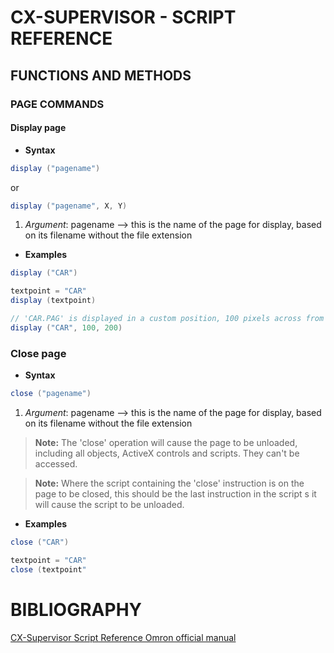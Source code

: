 # CX-SUPERVISOR - SCRIPT REFERENCE


## FUNCTIONS AND METHODS

### PAGE COMMANDS

#### Display page
- **Syntax**
```java
display ("pagename")
```
or

```java
display ("pagename", X, Y)
```
1. *Argument*: pagename --> this is the name of the page for display, based on its filename without the file extension
- **Examples**
```java
display ("CAR")

textpoint = "CAR"
display (textpoint)

// 'CAR.PAG' is displayed in a custom position, 100 pixels across from the left of the main windows and 200 pixels down from the top 
display ("CAR", 100, 200)
```


### Close page
- **Syntax**
```java
close ("pagename")
```
1. *Argument*: pagename --> this is the name of the page for display, based on its filename without the file extension
> **Note:** The 'close' operation will cause the page to be unloaded, including all objects, ActiveX controls and scripts.  They can't be accessed.
 
> **Note:** Where the script containing the 'close' instruction is on the page to be closed, this should be the last instruction in the script s it will cause the script to be unloaded.

- **Examples**
```java
close ("CAR")

textpoint = "CAR"
close (textpoint"
```
 
# BIBLIOGRAPHY

[CX-Supervisor Script Reference Omron official manual](https://assets.omron.eu/downloads/manual/en/w09e_cx-supervisor_reference_manual_en.pdf)
